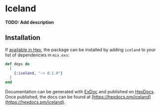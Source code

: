 # Iceland

**TODO: Add description**

## Installation

If [available in Hex](https://hex.pm/docs/publish), the package can be installed
by adding `iceland` to your list of dependencies in `mix.exs`:

```elixir
def deps do
  [
    {:iceland, "~> 0.1.0"}
  ]
end
```

Documentation can be generated with [ExDoc](https://github.com/elixir-lang/ex_doc)
and published on [HexDocs](https://hexdocs.pm). Once published, the docs can
be found at [https://hexdocs.pm/iceland](https://hexdocs.pm/iceland).

